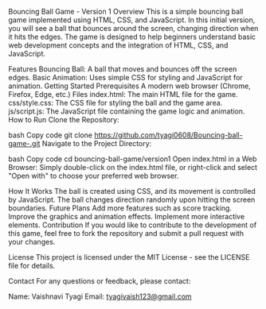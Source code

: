 Bouncing Ball Game - Version 1
Overview
This is a simple bouncing ball game implemented using HTML, CSS, and JavaScript. In this initial version, you will see a ball that bounces around the screen, changing direction when it hits the edges. The game is designed to help beginners understand basic web development concepts and the integration of HTML, CSS, and JavaScript.

Features
Bouncing Ball: A ball that moves and bounces off the screen edges.
Basic Animation: Uses simple CSS for styling and JavaScript for animation.
Getting Started
Prerequisites
A modern web browser (Chrome, Firefox, Edge, etc.)
Files
index.html: The main HTML file for the game.
css/style.css: The CSS file for styling the ball and the game area.
js/script.js: The JavaScript file containing the game logic and animation.
How to Run
Clone the Repository:

bash
Copy code
git clone https://github.com/tyagi0608/Bouncing-ball-game-.git
Navigate to the Project Directory:

bash
Copy code
cd bouncing-ball-game/version1
Open index.html in a Web Browser: Simply double-click on the index.html file, or right-click and select "Open with" to choose your preferred web browser.

How It Works
The ball is created using CSS, and its movement is controlled by JavaScript.
The ball changes direction randomly upon hitting the screen boundaries.
Future Plans
Add more features such as score tracking.
Improve the graphics and animation effects.
Implement more interactive elements.
Contribution
If you would like to contribute to the development of this game, feel free to fork the repository and submit a pull request with your changes.

License
This project is licensed under the MIT License - see the LICENSE file for details.

Contact
For any questions or feedback, please contact:

Name: Vaishnavi Tyagi
Email: tyagivaish123@gmail.com


